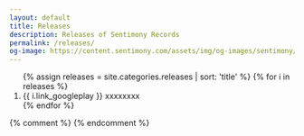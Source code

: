 ```yaml
---
layout: default
title: Releases
description: Releases of Sentimony Records
permalink: /releases/
og-image: https://content.sentimony.com/assets/img/og-images/sentimony/home.jpg
---
```


<ol>
{% assign releases = site.categories.releases | sort: 'title' %}
{% for i in releases %}
<li>{{ i.link_googleplay }} xxxxxxxx</li>
{% endfor %}
</ol>

{% comment %}
{% endcomment %}
